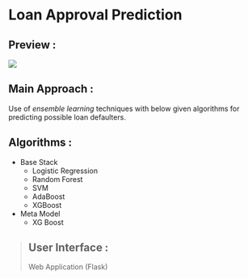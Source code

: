 # Loan Approval Prediction

## Preview :
![](Project_Demo.gif)

## Main Approach :
Use of *ensemble learning* techniques with below given algorithms for predicting possible loan defaulters.

## Algorithms :
- Base Stack
    - Logistic Regression
    - Random Forest
    - SVM
    - AdaBoost
    - XGBoost
- Meta Model
    - XG Boost

> ## User Interface :
>
> Web Application (Flask)
